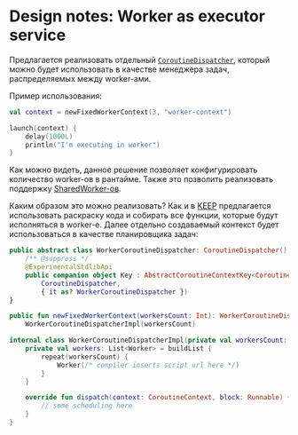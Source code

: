 # Design notes: Worker as executor service

Предлагается реализовать отдельный 
[`CoroutineDispatcher`](https://kotlinlang.org/api/kotlinx.coroutines/kotlinx-coroutines-core/kotlinx.coroutines/-coroutine-dispatcher/), который можно будет использовать в качестве менеджера задач, распределяемых между worker-ами.

Пример использования:

```kotlin
val context = newFixedWorkerContext(3, "worker-context")

launch(context) {
    delay(1000L)
    println("I'm executing in worker")
}
```

Как можно видеть, данное решение позволяет конфигурировать количество worker-ов в рантайме. Также это позволить реализовать поддержку [SharedWorker-ов](https://developer.mozilla.org/ru/docs/Web/API/SharedWorker).

Каким образом это можно реализовать? Как и в [KEEP](https://github.com/Kotlin/KEEP/blob/master/notes/web-workers.md) предлагается использовать раскраску кода и собирать все функции, которые будут исполняться в worker-е. Далее отдельно создаваемый контекст будет использоваться в качестве планировщика задач:

```kotlin
public abstract class WorkerCoroutineDispatcher: CoroutineDispatcher() {
    /** @suppress */
    @ExperimentalStdlibApi
    public companion object Key : AbstractCoroutineContextKey<CoroutineDispatcher, WorkerCoroutineDispatcher>(
        CoroutineDispatcher,
        { it as? WorkerCoroutineDispatcher })
}

public fun newFixedWorkerContext(workersCount: Int): WorkerCoroutineDispatcher =
    WorkerCoroutineDispatcherImpl(workersCount)

internal class WorkerCoroutineDispatcherImpl(private val workersCount: Int) : WorkerCoroutineDispatcher() {
    private val workers: List<Worker> = buildList {
        repeat(workersCount) {
            Worker(/* compiler inserts script url here */)
        }
    }

    override fun dispatch(context: CoroutineContext, block: Runnable) {
        // some scheduling here
    }
}
```